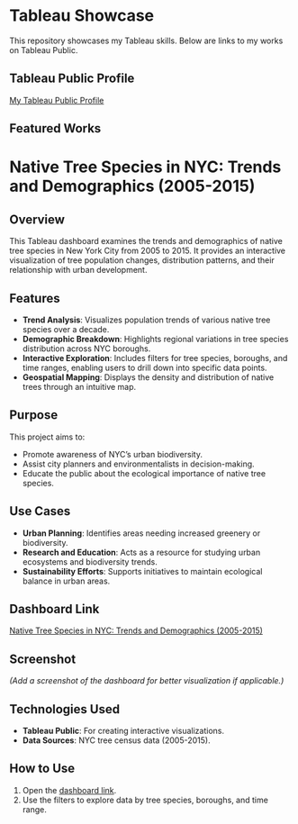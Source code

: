 
# Tableau Showcase

This repository showcases my Tableau skills. Below are links to my works on Tableau Public.

## Tableau Public Profile
[My Tableau Public Profile](https://public.tableau.com/profile/yourusername)

## Featured Works

# Native Tree Species in NYC: Trends and Demographics (2005-2015)

## Overview
This Tableau dashboard examines the trends and demographics of native tree species in New York City from 2005 to 2015. It provides an interactive visualization of tree population changes, distribution patterns, and their relationship with urban development.

## Features
- **Trend Analysis**: Visualizes population trends of various native tree species over a decade.
- **Demographic Breakdown**: Highlights regional variations in tree species distribution across NYC boroughs.
- **Interactive Exploration**: Includes filters for tree species, boroughs, and time ranges, enabling users to drill down into specific data points.
- **Geospatial Mapping**: Displays the density and distribution of native trees through an intuitive map.

## Purpose
This project aims to:
- Promote awareness of NYC’s urban biodiversity.
- Assist city planners and environmentalists in decision-making.
- Educate the public about the ecological importance of native tree species.

## Use Cases
- **Urban Planning**: Identifies areas needing increased greenery or biodiversity.
- **Research and Education**: Acts as a resource for studying urban ecosystems and biodiversity trends.
- **Sustainability Efforts**: Supports initiatives to maintain ecological balance in urban areas.

## Dashboard Link
[Native Tree Species in NYC: Trends and Demographics (2005-2015)](https://public.tableau.com/views/NativeTreeSpeciesinNYCTrendsandDemographics2005-2015/Dashboard?:language=en-US&:sid=&:redirect=auth&:display_count=n&:origin=viz_share_link)

## Screenshot
*(Add a screenshot of the dashboard for better visualization if applicable.)*

## Technologies Used
- **Tableau Public**: For creating interactive visualizations.
- **Data Sources**: NYC tree census data (2005-2015).

## How to Use
1. Open the [dashboard link](https://public.tableau.com/views/NativeTreeSpeciesinNYCTrendsandDemographics2005-2015/Dashboard?:language=en-US&:sid=&:redirect=auth&:display_count=n&:origin=viz_share_link).
2. Use the filters to explore data by tree species, boroughs, and time range.



